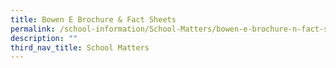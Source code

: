 ```yaml
---
title: Bowen E Brochure & Fact Sheets
permalink: /school-information/School-Matters/bowen-e-brochure-n-fact-sheet
description: ""
third_nav_title: School Matters
---
```


